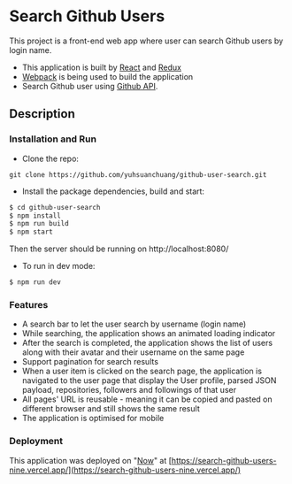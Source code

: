 # Search Github Users

This project is a front-end web app where user can search Github users by login name.

- This application is built by [React](https://github.com/facebook/react) and [Redux](https://github.com/reactjs/redux)
- [Webpack](https://github.com/webpack/webpack) is being used to build the application
- Search Github user using [Github API](https://developer.github.com/v3/).

## Description

### Installation and Run

- Clone the repo:

```
git clone https://github.com/yuhsuanchuang/github-user-search.git
```

- Install the package dependencies, build and start:

```sh
$ cd github-user-search
$ npm install
$ npm run build
$ npm start
```

Then the server should be running on http://localhost:8080/

- To run in dev mode:

```sh
$ npm run dev
```

### Features

- A search bar to let the user search by username (login name)
- While searching, the application shows an animated loading indicator
- After the search is completed, the application shows the list of users along with their avatar and their username on the same page
- Support pagination for search results
- When a user item is clicked on the search page, the application is navigated to the user page that display the User profile, parsed JSON payload, repositories, followers and followings of that user
- All pages' URL is reusable - meaning it can be copied and pasted on different browser and still shows the same result
- The application is optimised for mobile

### Deployment

This application was deployed on "[Now](https://zeit.co/now)" at [https://search-github-users-nine.vercel.app/](https://search-github-users-nine.vercel.app/)
